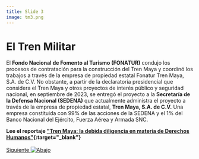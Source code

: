 ```yaml
---
title: Slide 3
image: tm3.png
---
```


# El Tren Militar

El **Fondo Nacional de Fomento al Turismo (FONATUR)** condujo los procesos de contratación para la construcción del Tren Maya y coordinó los trabajos a través de la empresa de propiedad estatal Fonatur Tren Maya, S.A. de C.V. No obstante, a partir de la declaratoria presidencial que considera el Tren Maya y otros proyectos de interés público y seguridad nacional, en septiembre de 2023, se entregó el proyecto a la **Secretaría de la Defensa Nacional (SEDENA)** que actualmente administra el proyecto a través de la empresa de propiedad estatal, **Tren Maya, S.A. de C.V.** Una empresa constituida con 99% de las acciones de la SEDENA y el 1% del Banco Nacional del Ejército, Fuerza Aérea y Armada SNC.

**Lee el reportaje ["Tren Maya: la debida diligencia en materia de Derechos Humanos"](https://poderlatam.org/2023/09/tren-maya-la-debida-diligencia-en-materia-de-derechos-humanos/){:target="_blank"}**
<br>
<br>
<a class="moveSectionDown" href="#">Siguiente <img class="down-arrow" src="{{ site.baseurl }}/assets/img/arrow-down-solid.svg" alt="Abajo"></a>
